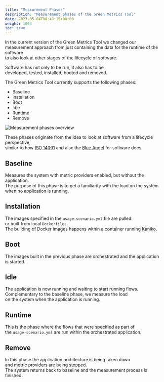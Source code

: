 ```yaml
---
title: "Measurement Phases"
description: "Measurement phases of the Green Metrics Tool"
date: 2023-05-04T08:49:15+00:00
weight: 1004
toc: true
---
```


In the current version of the Green Metrics Tool we changed our  
measurement approach from just containing the data for the runtime of the software  
to also look at other stages of the lifecycle of software.

Software has not only to be run, it also has to be  
developed, tested, installed, booted and removed.

The Green Metrics Tool currently supports the following phases:

- Baseline
- Installation
- Boot
- Idle
- Runtime
- Remove

<img class="ui centered rounded bordered" src="/img/overview/green_metrics_dashboard.webp" alt="Measurement phases overview">

These phases originate from the idea to look at software from a lifecycle perspective,  
similar to how [ISO 14001](https://www.iso.org/iso-14001-environmental-management.html) and also the [Blue Angel](https://www.blauer-engel.de/en/productworld/resources-and-energy-efficient-software-products) for software does.

## Baseline

Measures the system with metric providers enabled, but without the application.  
The purpose of this phase is to get a familiarity with the load on the system  
when no application is running.

## Installation

The images specified in the `usage-scenario.yml` file are pulled  
or built from local `Dockerfiles`.  
The building of Docker images happens within a container running [Kaniko](https://github.com/GoogleContainerTools/kaniko).  

## Boot

The images built in the previous phase are orchestrated and the application is started.

## Idle

The application is now running and waiting to start running flows.  
Complementary to the baseline phase, we measure the load  
on the system when the application is running.

## Runtime

This is the phase where the flows that were specified as part of  
the `usage-scenario.yml` are run within the orchestrated application.

## Remove

In this phase the application architecture is being taken down  
and metric providers are being stopped.  
The system returns back to baseline and the measurement process is finished.
